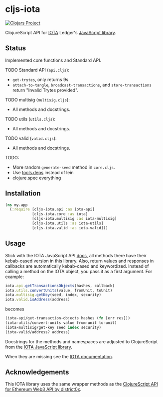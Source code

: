 # cljs-iota

[![Clojars Project](https://img.shields.io/clojars/v/cljs-iota.svg)](https://clojars.org/cljs-iota)

ClojureScript API for [IOTA](https://iota.org/) Ledger's [JavaScript library](https://github.com/iotaledger/iota.lib.js/).

## Status

Implemented core functions and Standard API.

TODO Standard API (`api.cljs`):
- `get-trytes`, only returns 9s
- `attach-to-tangle`, `broadcast-transactions`, and `store-transactions`
  return "Invalid Trytes provided".

TODO multisig (`multisig.cljs`):
- All methods and docstrings.

TODO utils (`utils.cljs`):
- All methods and docstrings.

TODO valid (`valid.cljs`):
- All methods and docstrings.

TODO:
- More random `generate-seed` method in `core.cljs`.
- Use [tools.deps](https://github.com/clojure/tools.deps.alpha) instead of lein
- clojure.spec everything


## Installation

```clojure
(ns my.app
  (:require [cljs-iota.api :as iota-api]
            [cljs-iota.core :as iota]
            [cljs-iota.multisig :as iota-multisig]
            [cljs-iota.utils :as iota-utils]
            [cljs-iota.valid :as iota-valid]))
```

## Usage
Stick with the IOTA JavaScript API [docs](https://github.com/iotaledger/iota.lib.js#iotaapi), all methods there have their kebab-cased version in this library. Also, return values and responses in callbacks are automatically kebab-cased and keywordized. Instead of calling a method on the IOTA object, you pass it as a first argument. For example:

```javascript
iota.api.getTransactionsObjects(hashes, callback)
iota.utils.convertUnits(value, fromUnit, toUnit)
iota.multisig.getKey(seed, index, security)
iota.valid.isAddress(address)
```
becomes

```clojure
(iota-api/get-transaction-objects hashes (fn [err res]))
(iota-utils/convert-units value from-unit to-unit)
(iota-multisig/get-key seed index security)
(iota-valid/address? address)
```

Docstrings for the methods and namespaces are adjusted to ClojureScript from the [IOTA JavaScript library](https://github.com/iotaledger/iota.lib.js#iota-javascript-library).

When they are missing see the [IOTA documentation](https://iota.readme.io/v1.2.0/reference).

## Acknowledgements

This IOTA library uses the same wrapper methods as the [ClojureScript API for Ethereum Web3 API by district0x](https://github.com/district0x/cljs-web3).
